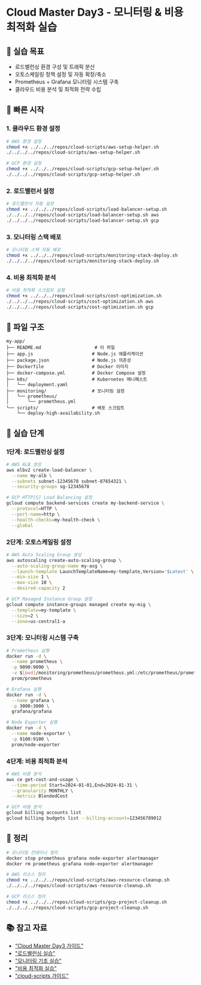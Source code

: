 # Cloud Master Day3 - 모니터링 & 비용 최적화 실습

## 🎯 실습 목표
- 로드밸런싱 환경 구성 및 트래픽 분산
- 오토스케일링 정책 설정 및 자동 확장/축소
- Prometheus + Grafana 모니터링 시스템 구축
- 클라우드 비용 분석 및 최적화 전략 수립

## 🚀 빠른 시작

### 1. 클라우드 환경 설정
```bash
# AWS 환경 설정
chmod +x ../../../repos/cloud-scripts/aws-setup-helper.sh
./../../../repos/cloud-scripts/aws-setup-helper.sh

# GCP 환경 설정
chmod +x ../../../repos/cloud-scripts/gcp-setup-helper.sh
./../../../repos/cloud-scripts/gcp-setup-helper.sh
```

### 2. 로드밸런서 설정
```bash
# 로드밸런서 자동 설정
chmod +x ../../../repos/cloud-scripts/load-balancer-setup.sh
./../../../repos/cloud-scripts/load-balancer-setup.sh aws
./../../../repos/cloud-scripts/load-balancer-setup.sh gcp
```

### 3. 모니터링 스택 배포
```bash
# 모니터링 스택 자동 배포
chmod +x ../../../repos/cloud-scripts/monitoring-stack-deploy.sh
./../../../repos/cloud-scripts/monitoring-stack-deploy.sh
```

### 4. 비용 최적화 분석
```bash
# 비용 최적화 스크립트 실행
chmod +x ../../../repos/cloud-scripts/cost-optimization.sh
./../../../repos/cloud-scripts/cost-optimization.sh aws
./../../../repos/cloud-scripts/cost-optimization.sh gcp
```

## 📁 파일 구조
```
my-app/
├── README.md                    # 이 파일
├── app.js                      # Node.js 애플리케이션
├── package.json                # Node.js 의존성
├── Dockerfile                  # Docker 이미지
├── docker-compose.yml          # Docker Compose 설정
├── k8s/                        # Kubernetes 매니페스트
│   └── deployment.yaml
├── monitoring/                 # 모니터링 설정
│   └── prometheus/
│       └── prometheus.yml
└── scripts/                    # 배포 스크립트
    └── deploy-high-availability.sh
```

## 🔧 실습 단계

### 1단계: 로드밸런싱 설정
```bash
# AWS ALB 생성
aws elbv2 create-load-balancer \
  --name my-alb \
  --subnets subnet-12345678 subnet-87654321 \
  --security-groups sg-12345678

# GCP HTTP[S] Load Balancing 설정
gcloud compute backend-services create my-backend-service \
  --protocol=HTTP \
  --port-name=http \
  --health-checks=my-health-check \
  --global
```

### 2단계: 오토스케일링 설정
```bash
# AWS Auto Scaling Group 생성
aws autoscaling create-auto-scaling-group \
  --auto-scaling-group-name my-asg \
  --launch-template LaunchTemplateName=my-template,Version='$Latest' \
  --min-size 1 \
  --max-size 10 \
  --desired-capacity 2

# GCP Managed Instance Group 설정
gcloud compute instance-groups managed create my-mig \
  --template=my-template \
  --size=2 \
  --zone=us-central1-a
```

### 3단계: 모니터링 시스템 구축
```bash
# Prometheus 실행
docker run -d \
  --name prometheus \
  -p 9090:9090 \
  -v $[pwd]/monitoring/prometheus/prometheus.yml:/etc/prometheus/prometheus.yml \
  prom/prometheus

# Grafana 실행
docker run -d \
  --name grafana \
  -p 3000:3000 \
  grafana/grafana

# Node Exporter 실행
docker run -d \
  --name node-exporter \
  -p 9100:9100 \
  prom/node-exporter
```

### 4단계: 비용 최적화 분석
```bash
# AWS 비용 분석
aws ce get-cost-and-usage \
  --time-period Start=2024-01-01,End=2024-01-31 \
  --granularity MONTHLY \
  --metrics BlendedCost

# GCP 비용 분석
gcloud billing accounts list
gcloud billing budgets list --billing-account=123456789012
```

## 🧹 정리
```bash
# 모니터링 컨테이너 정리
docker stop prometheus grafana node-exporter alertmanager
docker rm prometheus grafana node-exporter alertmanager

# AWS 리소스 정리
chmod +x ../../../repos/cloud-scripts/aws-resource-cleanup.sh
./../../../repos/cloud-scripts/aws-resource-cleanup.sh

# GCP 리소스 정리
chmod +x ../../../repos/cloud-scripts/gcp-project-cleanup.sh
./../../../repos/cloud-scripts/gcp-project-cleanup.sh
```

## 📚 참고 자료
- ["Cloud Master Day3 가이드"](cloud_master/textbook/Day3/README.md)
- ["로드밸런싱 실습"](cloud_master/textbook/Day3/practices/load-balancing.md)
- ["모니터링 기초 실습"](cloud_master/textbook/Day3/practices/monitoring-basics.md)
- ["비용 최적화 실습"](cloud_master/textbook/Day3/practices/cost-optimization.md)
- ["cloud-scripts 가이드"](cloud_master/repos/cloud-scripts/README.md)